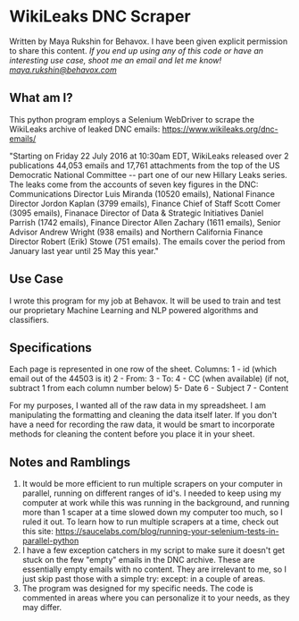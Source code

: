# WikiLeaks DNC Scraper
Written by Maya Rukshin for Behavox.
I have been given explicit permission to share this content.
*If you end up using any of this code or have an interesting use case, shoot me an email and let me know! maya.rukshin@behavox.com*

## What am I?
This python program employs a Selenium WebDriver to scrape the WikiLeaks archive of leaked DNC emails: https://www.wikileaks.org/dnc-emails/

"Starting on Friday 22 July 2016 at 10:30am EDT, WikiLeaks released over 2 publications 44,053 emails and 17,761 attachments from the top of the US Democratic National Committee -- part one of our new Hillary Leaks series. The leaks come from the accounts of seven key figures in the DNC: Communications Director Luis Miranda (10520 emails), National Finance Director Jordon Kaplan (3799 emails), Finance Chief of Staff Scott Comer (3095 emails), Finanace Director of Data & Strategic Initiatives Daniel Parrish (1742 emails), Finance Director Allen Zachary (1611 emails), Senior Advisor Andrew Wright (938 emails) and Northern California Finance Director Robert (Erik) Stowe (751 emails). The emails cover the period from January last year until 25 May this year."

## Use Case
I wrote this program for my job at Behavox. It will be used to train and test our proprietary Machine Learning and NLP powered algorithms and classifiers.

## Specifications
Each page is represented in one row of the sheet. Columns:
1 - id (which email out of the 44503 is it)
2 - From:
3 - To:
4 - CC (when available) (if not, subtract 1 from each column number below)
5- Date
6 - Subject
7 - Content

For my purposes, I wanted all of the raw data in my spreadsheet. I am manipulating the formatting and cleaning the data itself later. If you don't have a need for recording the raw data, it would be smart to incorporate methods for cleaning the content before you place it in your sheet.

## Notes and Ramblings
1. It would be more efficient to run multiple scrapers on your computer in parallel, running on different ranges of id's. I needed to keep using my computer at work while this was running in the background, and running more than 1 scaper at a time slowed down my computer too much, so I ruled it out. 
To learn how to run multiple scrapers at a time, check out this site: 
https://saucelabs.com/blog/running-your-selenium-tests-in-parallel-python
2. I have a few exception catchers in my script to make sure it doesn't get stuck on the few "empty" emails in the DNC archive. These are essentially empty emails with no content. They are irrelevant to me, so I just skip past those with a simple try: except: in a couple of areas. 
3. The program was designed for my specific needs. The code is commented in areas where you can personalize it to your needs, as they may differ.
